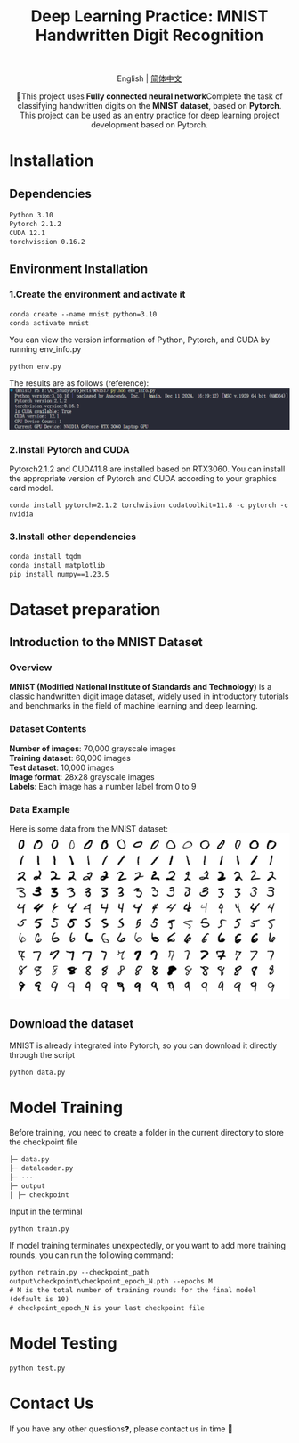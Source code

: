 <p align="center">
    <h1 align="center">Deep Learning Practice: MNIST Handwritten Digit Recognition</h1>
</p>


<br>
<div align="center">

English | [简体中文](README_CN.md)

</div>

<p align="center">
    🌟This project uses<strong> Fully connected neural network</strong>Complete the task of classifying handwritten digits on the <strong>MNIST dataset</strong>, based on <strong>Pytorch</strong>. This project can be used as an entry practice for deep learning project development based on Pytorch.
</p>

# Installation

## Dependencies

```
Python 3.10
Pytorch 2.1.2
CUDA 12.1
torchvission 0.16.2
```

## Environment Installation

### 1.Create the environment and activate it

```
conda create --name mnist python=3.10
conda activate mnist
```

You can view the version information of Python, Pytorch, and CUDA by running env_info.py

```
python env.py
```

The results are as follows (reference):
![image text](https://github.com/ZhigangHe-hust/Deep-Learning-MNIST/blob/main/figs/fig2.png)

### 2.Install Pytorch and CUDA

Pytorch2.1.2 and CUDA11.8 are installed based on RTX3060. You can install the appropriate version of Pytorch and CUDA according to your graphics card model.

```
conda install pytorch=2.1.2 torchvision cudatoolkit=11.8 -c pytorch -c nvidia
```

### 3.Install other dependencies

```
conda install tqdm
conda install matplotlib
pip install numpy==1.23.5
```

# Dataset preparation

## Introduction to the MNIST Dataset

### Overview

**MNIST (Modified National Institute of Standards and Technology)** is a classic handwritten digit image dataset, widely used in introductory tutorials and benchmarks in the field of machine learning and deep learning.

### Dataset Contents

**Number of images**: 70,000 grayscale images <br>
**Training dataset**: 60,000 images <br>
**Test dataset**: 10,000 images <br>
**Image format**: 28x28 grayscale images <br>
**Labels**: Each image has a number label from 0 to 9 <br>

### Data Example

Here is some data from the MNIST dataset:
![image text](https://github.com/ZhigangHe-hust/Deep-Learning-MNIST/blob/main/figs/fig1.png)

## Download the dataset

MNIST is already integrated into Pytorch, so you can download it directly through the script

```
python data.py
```

# Model Training

Before training, you need to create a folder in the current directory to store the checkpoint file

```
├─ data.py
├─ dataloader.py
├─ ···
├─ output
│ ├─ checkpoint
```
Input in the terminal
```
python train.py
```

If model training terminates unexpectedly, or you want to add more training rounds, you can run the following command:

```
python retrain.py --checkpoint_path output\checkpoint\checkpoint_epoch_N.pth --epochs M
# M is the total number of training rounds for the final model (default is 10)
# checkpoint_epoch_N is your last checkpoint file
```

# Model Testing

```
python test.py
```

# Contact Us

If you have any other questions❓, please contact us in time 👬
